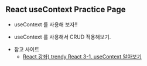 ## React useContext Practice Page

- useContext 를 사용해 보자!!

- useContext 를 사용해서 CRUD 적용해보기.

* 참고 사이트
    * [React 강좌) trendy React 3-1. useContext 알아보기](https://velog.io/@public_danuel/trendy-react-usecontext)  
    